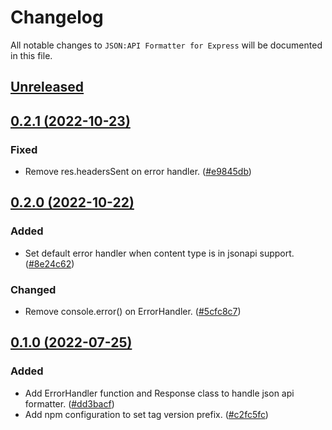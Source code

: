 # Changelog

All notable changes to `JSON:API Formatter for Express` will be documented in this file.

## [Unreleased](https://github.com/ianriizky/jsonapi-formatter-express/compare/v0.2.0...develop)

## [0.2.1 (2022-10-23)](https://github.com/ianriizky/jsonapi-formatter-express/releases/tag/v0.2.1)

### Fixed

- Remove res.headersSent on error handler. ([#e9845db](https://github.com/ianriizky/jsonapi-formatter-express/commit/e9845db7b043aa44fe4739ab12b6da3498e20731))

## [0.2.0 (2022-10-22)](https://github.com/ianriizky/jsonapi-formatter-express/releases/tag/v0.2.0)

### Added

- Set default error handler when content type is in jsonapi support. ([#8e24c62](https://github.com/ianriizky/jsonapi-formatter-express/commit/8e24c629e9c91b8577c38aa7d4df3e7409283c91))

### Changed

- Remove console.error() on ErrorHandler. ([#5cfc8c7](https://github.com/ianriizky/jsonapi-formatter-express/commit/5cfc8c7b859e5fc38e04a4b9a9bb022c3dd44265))

## [0.1.0 (2022-07-25)](https://github.com/ianriizky/jsonapi-formatter-express/releases/tag/v0.1.0)

### Added

- Add ErrorHandler function and Response class to handle json api formatter. ([#dd3bacf](https://github.com/ianriizky/jsonapi-formatter-express/commit/dd3bacfd19372cc1244f05a5b763b55eba107e7e))
- Add npm configuration to set tag version prefix. ([#c2fc5fc](https://github.com/ianriizky/jsonapi-formatter-express/commit/c2fc5fc57ad2b34eb45f4cd0c140ee70748252a3))
